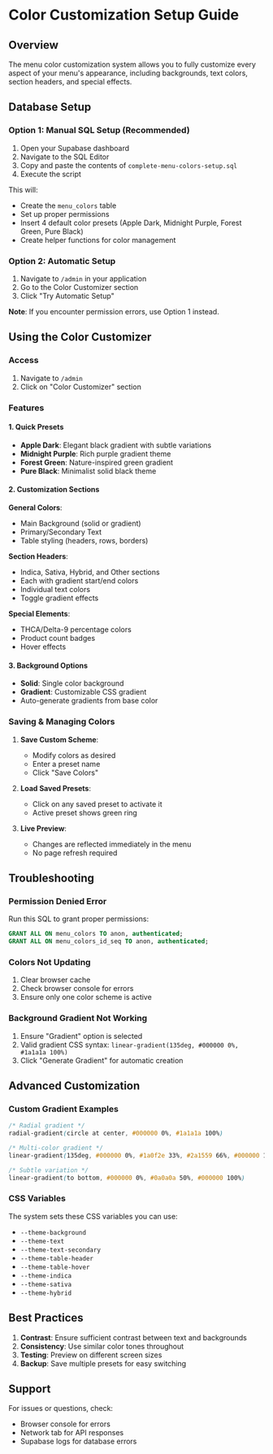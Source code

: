 # Color Customization Setup Guide

## Overview
The menu color customization system allows you to fully customize every aspect of your menu's appearance, including backgrounds, text colors, section headers, and special effects.

## Database Setup

### Option 1: Manual SQL Setup (Recommended)
1. Open your Supabase dashboard
2. Navigate to the SQL Editor
3. Copy and paste the contents of `complete-menu-colors-setup.sql`
4. Execute the script

This will:
- Create the `menu_colors` table
- Set up proper permissions
- Insert 4 default color presets (Apple Dark, Midnight Purple, Forest Green, Pure Black)
- Create helper functions for color management

### Option 2: Automatic Setup
1. Navigate to `/admin` in your application
2. Go to the Color Customizer section
3. Click "Try Automatic Setup"

**Note**: If you encounter permission errors, use Option 1 instead.

## Using the Color Customizer

### Access
1. Navigate to `/admin`
2. Click on "Color Customizer" section

### Features

#### 1. Quick Presets
- **Apple Dark**: Elegant black gradient with subtle variations
- **Midnight Purple**: Rich purple gradient theme
- **Forest Green**: Nature-inspired green gradient
- **Pure Black**: Minimalist solid black theme

#### 2. Customization Sections

**General Colors**:
- Main Background (solid or gradient)
- Primary/Secondary Text
- Table styling (headers, rows, borders)

**Section Headers**:
- Indica, Sativa, Hybrid, and Other sections
- Each with gradient start/end colors
- Individual text colors
- Toggle gradient effects

**Special Elements**:
- THCA/Delta-9 percentage colors
- Product count badges
- Hover effects

#### 3. Background Options
- **Solid**: Single color background
- **Gradient**: Customizable CSS gradient
- Auto-generate gradients from base color

### Saving & Managing Colors

1. **Save Custom Scheme**:
   - Modify colors as desired
   - Enter a preset name
   - Click "Save Colors"

2. **Load Saved Presets**:
   - Click on any saved preset to activate it
   - Active preset shows green ring

3. **Live Preview**:
   - Changes are reflected immediately in the menu
   - No page refresh required

## Troubleshooting

### Permission Denied Error
Run this SQL to grant proper permissions:
```sql
GRANT ALL ON menu_colors TO anon, authenticated;
GRANT ALL ON menu_colors_id_seq TO anon, authenticated;
```

### Colors Not Updating
1. Clear browser cache
2. Check browser console for errors
3. Ensure only one color scheme is active

### Background Gradient Not Working
1. Ensure "Gradient" option is selected
2. Valid gradient CSS syntax: `linear-gradient(135deg, #000000 0%, #1a1a1a 100%)`
3. Click "Generate Gradient" for automatic creation

## Advanced Customization

### Custom Gradient Examples
```css
/* Radial gradient */
radial-gradient(circle at center, #000000 0%, #1a1a1a 100%)

/* Multi-color gradient */
linear-gradient(135deg, #000000 0%, #1a0f2e 33%, #2a1559 66%, #000000 100%)

/* Subtle variation */
linear-gradient(to bottom, #000000 0%, #0a0a0a 50%, #000000 100%)
```

### CSS Variables
The system sets these CSS variables you can use:
- `--theme-background`
- `--theme-text`
- `--theme-text-secondary`
- `--theme-table-header`
- `--theme-table-hover`
- `--theme-indica`
- `--theme-sativa`
- `--theme-hybrid`

## Best Practices

1. **Contrast**: Ensure sufficient contrast between text and backgrounds
2. **Consistency**: Use similar color tones throughout
3. **Testing**: Preview on different screen sizes
4. **Backup**: Save multiple presets for easy switching

## Support
For issues or questions, check:
- Browser console for errors
- Network tab for API responses
- Supabase logs for database errors 